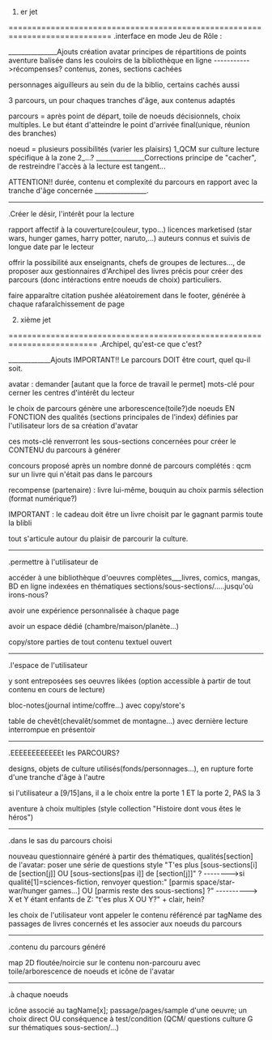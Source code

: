 

1. er jet

============================================================================
.interface en mode Jeu de Rôle :

_______________Ajouts
création avatar
principes de répartitions de points
aventure balisée dans les couloirs de la bibliothèque en ligne
----------->récompenses? contenus, zones, sections cachées

personnages aiguilleurs au sein du de la biblio, certains cachés aussi

3 parcours, un pour chaques tranches d'âge, aux contenus adaptés

parcours = après point de départ, toile de noeuds décisionnels, choix multiples. Le but étant d'atteindre le point d'arrivée final(unique, réunion des branches)
 
noeud = plusieurs possibilités (varier les plaisirs)
	1_QCM sur culture lecture spécifique à la zone
	2_...?
_______________Corrections
principe de "cacher", de restreindre l'accès à la lecture est tangent...

 
ATTENTION!! durée, contenu et complexité du parcours en rapport avec la tranche d'âge concernée
________________.
_____________________________________________________________________________________
.Créer le désir, l'intérêt pour la lecture


rapport affectif à la couverture(couleur, typo...)
licences marketised (star wars, hunger games, harry potter, naruto,...)
auteurs connus et suivis de longue date par le lecteur

offrir la possibilité aux enseignants, chefs de groupes de lectures..., de proposer aux gestionnaires d'Archipel des livres précis pour créer des parcours (donc intéractions entre noeuds de choix) particuliers.

faire apparaître citation pushée aléatoirement dans le footer, générée à chaque rafaraîchissement de page







2. xième jet

=========================================================================
.Archipel, qu'est-ce que c'est?


_____________Ajouts
IMPORTANT!! Le parcours DOIT être court, quel qu-il soit.

avatar : demander [autant que la force de travail le permet] mots-clé pour cerner les centres d'intérêt du lecteur

le choix de parcours génère une arborescence(toile?)de noeuds EN FONCTION des qualités (sections principales de l'index) définies par l'utilisateur lors de sa création d'avatar 

ces mots-clé renverront les sous-sections concernées pour créer le CONTENU du parcours à générer

concours proposé après un nombre donné de parcours complétés : qcm sur un livre qui n'était pas dans le parcours 

recompense (partenaire) : livre lui-même, bouquin au choix parmis sélection (format numérique?)

IMPORTANT : le cadeau doit être un livre choisit par le gagnant parmis toute la blibli

tout s'articule autour du plaisir de parcourir la culture. 

_______________________________________________________________________________
.permettre à l'utilisateur de 


accéder à une bibliothèque d'oeuvres complètes___livres, comics, mangas, BD en ligne indexées en thématiques sections/sous-sections/.....jusqu'où irons-nous? 

avoir une expérience personnalisée à chaque page

avoir un espace dédié (chambre/maison/planète...)

copy/store parties de tout contenu textuel ouvert 

________________________________________________________________________________
.l'espace de l'utilisateur


y sont entreposées ses oeuvres likées (option accessible à partir de tout contenu en cours de lecture)

bloc-notes(journal intime/coffre...) avec copy/store's 

table de chevêt(chevalêt/sommet de montagne...) avec dernière lecture interrompue en présentoir

_________________________________________________________________________________
.EEEEEEEEEEEEt les PARCOURS?


designs, objets de culture utilisés(fonds/personnages...),  en rupture forte d'une tranche d'âge à l'autre

si l'utilisateur a [9/15]ans, il a le choix entre la porte 1 ET la porte 2, PAS la 3

aventure à choix multiples (style collection "Histoire dont vous êtes le héros")

________________________________________________________________________________
.dans le sas du parcours choisi


nouveau questionnaire généré à partir des thématiques, qualités[section] de l'avatar: poser une série de questions style "T'es plus [sous-sections[i] de [section[j]] OU [sous-sections[pas i]] de [section[j]]" ? -------->si qualité[1]=sciences-fiction, renvoyer question:" [parmis space/star-war/hunger games...] OU [parmis reste des sous-sections] ?"
----------> X et Y étant enfants de Z: "t'es plus X OU Y?" + clair, hein?

les choix de l'utilisateur vont appeler le contenu référencé par tagName des passages de livres concernés et les associer aux noeuds du parcours
________________________________________________________________________________
.contenu du parcours généré

map 2D floutée/noircie sur le contenu non-parcouru avec toile/arborescence de noeuds et icône de l'avatar

________________________________________________________________________________
.à chaque noeuds


icône associé au tagName[x]; passage/pages/sample d'une oeuvre; un choix direct OU conséquence à test/condition (QCM/ questions culture G sur thématiques sous-section/...)


 










